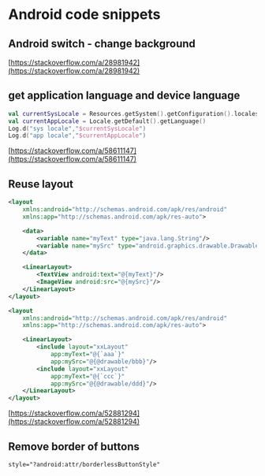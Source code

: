 # Android code snippets

## Android switch - change background

[https://stackoverflow.com/a/28981942](https://stackoverflow.com/a/28981942)

## get application language and device language

```kotlin
val currentSysLocale = Resources.getSystem().getConfiguration().locales[0]
val currentAppLocale = Locale.getDefault().getLanguage()
Log.d("sys locale","$currentSysLocale")
Log.d("app locale","$currentAppLocale")
```

[https://stackoverflow.com/a/58611147](https://stackoverflow.com/a/58611147)

## Reuse layout

```xml
<layout
    xmlns:android="http://schemas.android.com/apk/res/android"
    xmlns:app="http://schemas.android.com/apk/res-auto">

    <data>
        <variable name="myText" type="java.lang.String"/>
        <variable name="mySrc" type="android.graphics.drawable.Drawable"/>
    </data>

    <LinearLayout>
        <TextView android:text="@{myText}"/>
        <ImageView android:src="@{mySrc}"/>
    </LinearLayout>
</layout>

<layout
    xmlns:android="http://schemas.android.com/apk/res/android"
    xmlns:app="http://schemas.android.com/apk/res-auto">

    <LinearLayout>
        <include layout="xxLayout"
            app:myText="@{`aaa`}"
            app:mySrc="@{@drawable/bbb}"/>
        <include layout="xxLayout"
            app:myText="@{`ccc`}"
            app:mySrc="@{@drawable/ddd}"/>
    </LinearLayout>
</layout>
```

[https://stackoverflow.com/a/52881294](https://stackoverflow.com/a/52881294)

## Remove border of buttons

```xml
style="?android:attr/borderlessButtonStyle"
```
